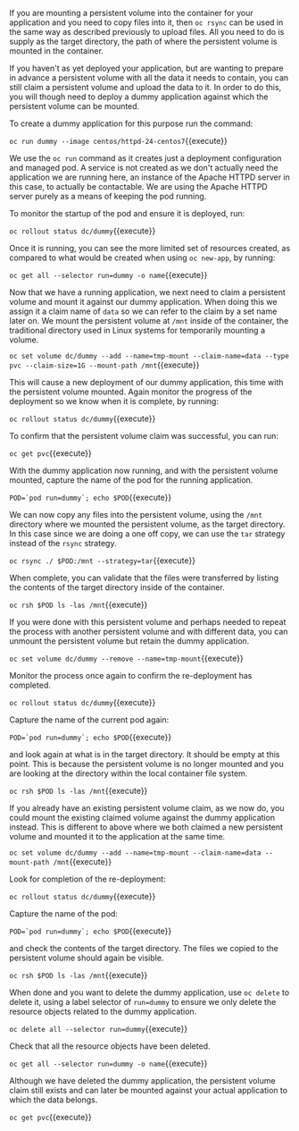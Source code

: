 If you are mounting a persistent volume into the container for your application and you need to copy files into it, then ``oc rsync`` can be used in the same way as described previously to upload files. All you need to do is supply as the target directory, the path of where the persistent volume is mounted in the container.

If you haven't as yet deployed your application, but are wanting to prepare in advance a persistent volume with all the data it needs to contain, you can still claim a persistent volume and upload the data to it. In order to do this, you will though need to deploy a dummy application against which the persistent volume can be mounted.

To create a dummy application for this purpose run the command:

``oc run dummy --image centos/httpd-24-centos7``{{execute}}

We use the ``oc run`` command as it creates just a deployment configuration and managed pod. A service is not created as we don't actually need the application we are running here, an instance of the Apache HTTPD server in this case, to actually be contactable. We are using the Apache HTTPD server purely as a means of keeping the pod running.

To monitor the startup of the pod and ensure it is deployed, run:

``oc rollout status dc/dummy``{{execute}}

Once it is running, you can see the more limited set of resources created, as compared to what would be created when using ``oc new-app``, by running:

``oc get all --selector run=dummy -o name``{{execute}}

Now that we have a running application, we next need to claim a persistent volume and mount it against our dummy application. When doing this we assign it a claim name of ``data`` so we can refer to the claim by a set name later on. We mount the persistent volume at ``/mnt`` inside of the container, the traditional directory used in Linux systems for temporarily mounting a volume.

``oc set volume dc/dummy --add --name=tmp-mount --claim-name=data --type pvc --claim-size=1G --mount-path /mnt``{{execute}}

This will cause a new deployment of our dummy application, this time with the persistent volume mounted. Again monitor the progress of the deployment so we know when it is complete, by running:

``oc rollout status dc/dummy``{{execute}}

To confirm that the persistent volume claim was successful, you can run:

``oc get pvc``{{execute}}

With the dummy application now running, and with the persistent volume mounted, capture the name of the pod for the running application.

``POD=`pod run=dummy`; echo $POD``{{execute}}

We can now copy any files into the persistent volume, using the ``/mnt`` directory where we mounted the persistent volume, as the target directory. In this case since we are doing a one off copy, we can use the ``tar`` strategy instead of the ``rsync`` strategy.

``oc rsync ./ $POD:/mnt --strategy=tar``{{execute}}

When complete, you can validate that the files were transferred by listing the contents of the target directory inside of the container.

``oc rsh $POD ls -las /mnt``{{execute}}

If you were done with this persistent volume and perhaps needed to repeat the process with another persistent volume and with different data, you can unmount the persistent volume but retain the dummy application.

``oc set volume dc/dummy --remove --name=tmp-mount``{{execute}}

Monitor the process once again to confirm the re-deployment has completed.

``oc rollout status dc/dummy``{{execute}}

Capture the name of the current pod again:

``POD=`pod run=dummy`; echo $POD``{{execute}}

and look again at what is in the target directory. It should be empty at this point. This is because the persistent volume is no longer mounted and you are looking at the directory within the local container file system.

``oc rsh $POD ls -las /mnt``{{execute}}

If you already have an existing persistent volume claim, as we now do, you could mount the existing claimed volume against the dummy application instead. This is different to above where we both claimed a new persistent volume and mounted it to the application at the same time.

``oc set volume dc/dummy --add --name=tmp-mount --claim-name=data --mount-path /mnt``{{execute}}

Look for completion of the re-deployment:

``oc rollout status dc/dummy``{{execute}}

Capture the name of the pod:

``POD=`pod run=dummy`; echo $POD``{{execute}}

and check the contents of the target directory. The files we copied to the persistent volume should again be visible.

``oc rsh $POD ls -las /mnt``{{execute}}

When done and you want to delete the dummy application, use ``oc delete`` to delete it, using a label selector of ``run=dummy`` to ensure we only delete the resource objects related to the dummy application.

``oc delete all --selector run=dummy``{{execute}}

Check that all the resource objects have been deleted.

``oc get all --selector run=dummy -o name``{{execute}}

Although we have deleted the dummy application, the persistent volume claim still exists and can later be mounted against your actual application to which the data belongs.

``oc get pvc``{{execute}}
